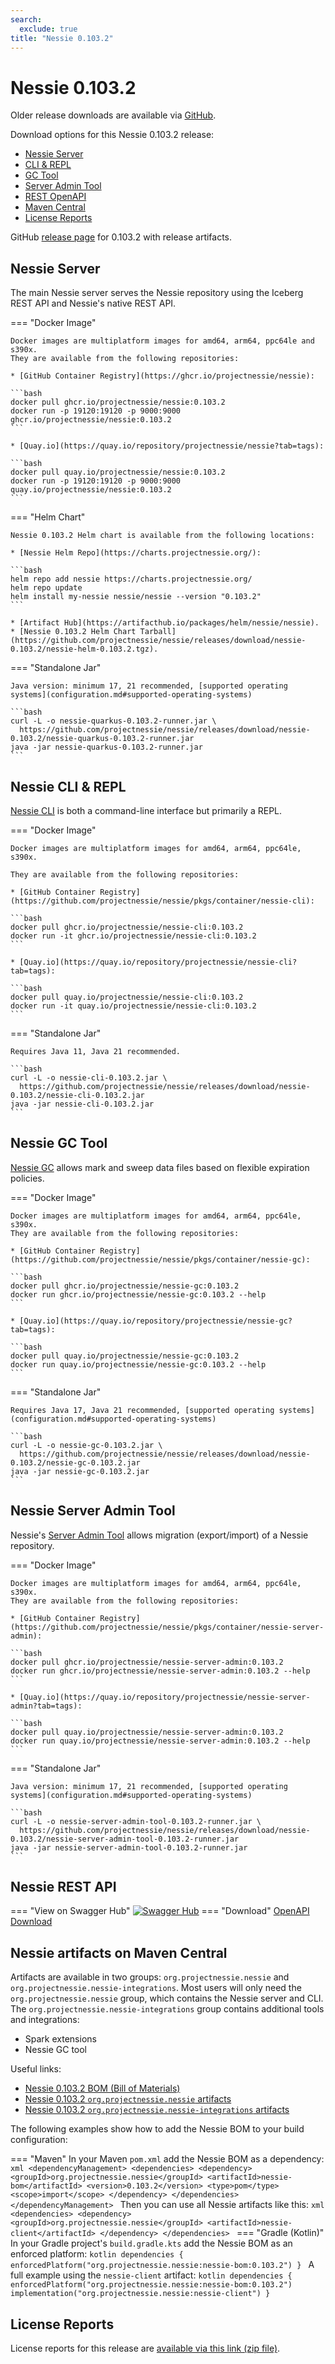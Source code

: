 ```yaml
---
search:
  exclude: true
title: "Nessie 0.103.2"
---
```


# Nessie 0.103.2

Older release downloads are available via [GitHub](https://github.com/projectnessie/nessie/releases).

Download options for this Nessie 0.103.2 release:

* [Nessie Server](#nessie-server)
* [CLI & REPL](#nessie-cli--repl)
* [GC Tool](#nessie-gc-tool)
* [Server Admin Tool](#nessie-server-admin-tool)
* [REST OpenAPI](#nessie-rest-api)
* [Maven Central](#nessie-artifacts-on-maven-central)
* [License Reports](#license-reports)

GitHub [release page](https://github.com/projectnessie/nessie/releases/tag/nessie-0.103.2) for 0.103.2 with release artifacts.

## Nessie Server

The main Nessie server serves the Nessie repository using the Iceberg REST API and Nessie's native REST API.

=== "Docker Image"

    Docker images are multiplatform images for amd64, arm64, ppc64le and s390x.
    They are available from the following repositories:

    * [GitHub Container Registry](https://ghcr.io/projectnessie/nessie):

    ```bash
    docker pull ghcr.io/projectnessie/nessie:0.103.2
    docker run -p 19120:19120 -p 9000:9000 ghcr.io/projectnessie/nessie:0.103.2
    ```

    * [Quay.io](https://quay.io/repository/projectnessie/nessie?tab=tags):

    ```bash
    docker pull quay.io/projectnessie/nessie:0.103.2
    docker run -p 19120:19120 -p 9000:9000 quay.io/projectnessie/nessie:0.103.2
    ```

=== "Helm Chart"

    Nessie 0.103.2 Helm chart is available from the following locations:

    * [Nessie Helm Repo](https://charts.projectnessie.org/):

    ```bash
    helm repo add nessie https://charts.projectnessie.org/
    helm repo update
    helm install my-nessie nessie/nessie --version "0.103.2"
    ```

    * [Artifact Hub](https://artifacthub.io/packages/helm/nessie/nessie).
    * [Nessie 0.103.2 Helm Chart Tarball](https://github.com/projectnessie/nessie/releases/download/nessie-0.103.2/nessie-helm-0.103.2.tgz).

=== "Standalone Jar"

    Java version: minimum 17, 21 recommended, [supported operating systems](configuration.md#supported-operating-systems)

    ```bash
    curl -L -o nessie-quarkus-0.103.2-runner.jar \
      https://github.com/projectnessie/nessie/releases/download/nessie-0.103.2/nessie-quarkus-0.103.2-runner.jar
    java -jar nessie-quarkus-0.103.2-runner.jar
    ```

## Nessie CLI & REPL

[Nessie CLI](cli.md) is both a command-line interface but primarily a REPL.

=== "Docker Image"

    Docker images are multiplatform images for amd64, arm64, ppc64le, s390x.

    They are available from the following repositories:

    * [GitHub Container Registry](https://github.com/projectnessie/nessie/pkgs/container/nessie-cli):

    ```bash
    docker pull ghcr.io/projectnessie/nessie-cli:0.103.2
    docker run -it ghcr.io/projectnessie/nessie-cli:0.103.2 
    ```

    * [Quay.io](https://quay.io/repository/projectnessie/nessie-cli?tab=tags):

    ```bash
    docker pull quay.io/projectnessie/nessie-cli:0.103.2
    docker run -it quay.io/projectnessie/nessie-cli:0.103.2
    ```

=== "Standalone Jar"

    Requires Java 11, Java 21 recommended.

    ```bash
    curl -L -o nessie-cli-0.103.2.jar \
      https://github.com/projectnessie/nessie/releases/download/nessie-0.103.2/nessie-cli-0.103.2.jar
    java -jar nessie-cli-0.103.2.jar
    ```

## Nessie GC Tool

[Nessie GC](gc.md) allows mark and sweep data files based on flexible expiration policies.

=== "Docker Image"

    Docker images are multiplatform images for amd64, arm64, ppc64le, s390x.
    They are available from the following repositories:

    * [GitHub Container Registry](https://github.com/projectnessie/nessie/pkgs/container/nessie-gc):

    ```bash
    docker pull ghcr.io/projectnessie/nessie-gc:0.103.2
    docker run ghcr.io/projectnessie/nessie-gc:0.103.2 --help
    ```

    * [Quay.io](https://quay.io/repository/projectnessie/nessie-gc?tab=tags):

    ```bash
    docker pull quay.io/projectnessie/nessie-gc:0.103.2
    docker run quay.io/projectnessie/nessie-gc:0.103.2 --help
    ```

=== "Standalone Jar"

    Requires Java 17, Java 21 recommended, [supported operating systems](configuration.md#supported-operating-systems)

    ```bash
    curl -L -o nessie-gc-0.103.2.jar \
      https://github.com/projectnessie/nessie/releases/download/nessie-0.103.2/nessie-gc-0.103.2.jar
    java -jar nessie-gc-0.103.2.jar
    ```

## Nessie Server Admin Tool

Nessie's [Server Admin Tool](export_import.md) allows migration (export/import) of a
Nessie repository.

=== "Docker Image"

    Docker images are multiplatform images for amd64, arm64, ppc64le, s390x.
    They are available from the following repositories:

    * [GitHub Container Registry](https://github.com/projectnessie/nessie/pkgs/container/nessie-server-admin):

    ```bash
    docker pull ghcr.io/projectnessie/nessie-server-admin:0.103.2
    docker run ghcr.io/projectnessie/nessie-server-admin:0.103.2 --help
    ```

    * [Quay.io](https://quay.io/repository/projectnessie/nessie-server-admin?tab=tags):

    ```bash
    docker pull quay.io/projectnessie/nessie-server-admin:0.103.2
    docker run quay.io/projectnessie/nessie-server-admin:0.103.2 --help
    ```

=== "Standalone Jar"

    Java version: minimum 17, 21 recommended, [supported operating systems](configuration.md#supported-operating-systems)

    ```bash
    curl -L -o nessie-server-admin-tool-0.103.2-runner.jar \
      https://github.com/projectnessie/nessie/releases/download/nessie-0.103.2/nessie-server-admin-tool-0.103.2-runner.jar
    java -jar nessie-server-admin-tool-0.103.2-runner.jar
    ```

## Nessie REST API

=== "View on Swagger Hub"
    [![Swagger Hub](https://img.shields.io/badge/swagger%20hub-nessie-3f6ec6?style=for-the-badge&logo=swagger&link=https%3A%2F%2Fapp.swaggerhub.com%2Fapis%2Fprojectnessie%2Fnessie)](https://app.swaggerhub.com/apis/projectnessie/nessie/0.103.2)
=== "Download"
    [OpenAPI Download](https://github.com/projectnessie/nessie/releases/download/nessie-0.103.2/nessie-openapi-0.103.2.yaml)

## Nessie artifacts on Maven Central

Artifacts are available in two groups: `org.projectnessie.nessie` and
`org.projectnessie.nessie-integrations`. Most users will only need the `org.projectnessie.nessie`
group, which contains the Nessie server and CLI. The `org.projectnessie.nessie-integrations` group
contains additional tools and integrations:

* Spark extensions
* Nessie GC tool

Useful links:

* [Nessie 0.103.2 BOM (Bill of Materials)](https://search.maven.org/artifact/org.projectnessie.nessie/nessie-bom/0.103.2/pom)
* [Nessie 0.103.2 `org.projectnessie.nessie` artifacts](https://search.maven.org/search?q=g:org.projectnessie.nessie%20v:0.103.2)
* [Nessie 0.103.2 `org.projectnessie.nessie-integrations` artifacts](https://search.maven.org/search?q=g:org.projectnessie.nessie-integrations%20v:0.103.2)

The following examples show how to add the Nessie BOM to your build configuration:

=== "Maven"
    In your Maven `pom.xml` add the Nessie BOM as a dependency:
    ```xml
    <dependencyManagement>
      <dependencies>
        <dependency>
          <groupId>org.projectnessie.nessie</groupId>
          <artifactId>nessie-bom</artifactId>
          <version>0.103.2</version>
          <type>pom</type>
          <scope>import</scope>
        </dependency>
      </dependencies>
    </dependencyManagement>
    ```
    Then you can use all Nessie artifacts like this:
    ```xml
    <dependencies>
      <dependency>
        <groupId>org.projectnessie.nessie</groupId>
        <artifactId>nessie-client</artifactId>
      </dependency>
    </dependencies>
    ```
=== "Gradle (Kotlin)"
    In your Gradle project's `build.gradle.kts` add the Nessie BOM as an enforced platform:
    ```kotlin
    dependencies {
      enforcedPlatform("org.projectnessie.nessie:nessie-bom:0.103.2")
    }
    ```
    A full example using the `nessie-client` artifact:
    ```kotlin
    dependencies {
      enforcedPlatform("org.projectnessie.nessie:nessie-bom:0.103.2")
      implementation("org.projectnessie.nessie:nessie-client")
    }
    ```

## License Reports

License reports for this release are [available via this link (zip file)](https://github.com/projectnessie/nessie/releases/download/nessie-0.103.2/nessie-aggregated-license-report-0.103.2.zip).
